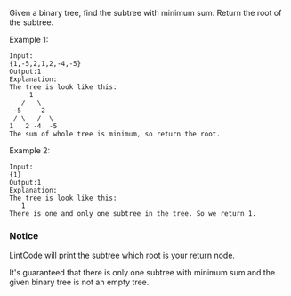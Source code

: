 Given a binary tree, find the subtree with minimum sum. Return the root of the subtree.


Example 1:
```
Input:
{1,-5,2,1,2,-4,-5}
Output:1
Explanation:
The tree is look like this:
     1
   /   \
 -5     2
 / \   /  \
1   2 -4  -5 
The sum of whole tree is minimum, so return the root.
```
Example 2:
```
Input:
{1}
Output:1
Explanation:
The tree is look like this:
   1
There is one and only one subtree in the tree. So we return 1.
```
### Notice
LintCode will print the subtree which root is your return node.

It's guaranteed that there is only one subtree with minimum sum and the given binary tree is not an empty tree.